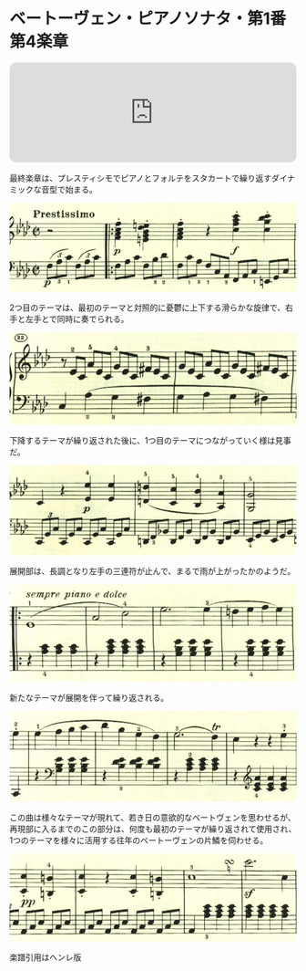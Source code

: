 # ベートーヴェン・ピアノソナタ・第1番 第4楽章

<iframe height="175" width="100%" title="Media player" src="https://embed.music.apple.com/us/album/piano-sonata-no-1-in-f-minor-op-2-no-1-iv-prestissimo/1264640017?i=1264640155&amp;itscg=30200&amp;itsct=music_box_player&amp;ls=1&amp;app=music&amp;mttnsubad=1264640155&amp;theme=auto" id="embedPlayer" style="border:0;border-radius:12px;width:100%;height:175px;max-width:660px" sandbox="allow-forms allow-popups allow-same-origin allow-scripts allow-top-navigation-by-user-activation" allow="autoplay *; encrypted-media *; clipboard-write"></iframe>

最終楽章は、プレスティシモでピアノとフォルテをスタカートで繰り返すダイナミックな音型で始まる。

<img src="389.jpg">

2つ目のテーマは、最初のテーマと対照的に憂鬱に上下する滑らかな旋律で、右手と左手とで同時に奏でられる。

<img src="388.jpg">

下降するテーマが繰り返された後に、1つ目のテーマにつながっていく様は見事だ。

<img src="385.jpg">

展開部は、長調となり左手の三連符が止んで、まるで雨が上がったかのようだ。

<img src="386.jpg">

新たなテーマが展開を伴って繰り返される。

<img src="387.jpg">

この曲は様々なテーマが現れて、若き日の意欲的なベートヴェンを思わせるが、再現部に入るまでのこの部分は、何度も最初のテーマが繰り返されて使用され、1つのテーマを様々に活用する往年のベートーヴェンの片鱗を伺わせる。

<img src="390.jpg">

楽譜引用はヘンレ版
